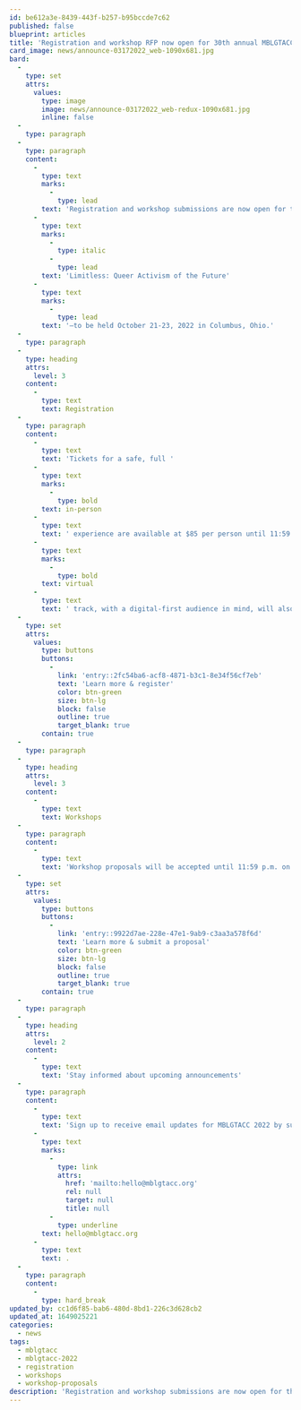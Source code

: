 ```yaml
---
id: be612a3e-8439-443f-b257-b95bccde7c62
published: false
blueprint: articles
title: 'Registration and workshop RFP now open for 30th annual MBLGTACC'
card_image: news/announce-03172022_web-1090x681.jpg
bard:
  -
    type: set
    attrs:
      values:
        type: image
        image: news/announce-03172022_web-redux-1090x681.jpg
        inline: false
  -
    type: paragraph
  -
    type: paragraph
    content:
      -
        type: text
        marks:
          -
            type: lead
        text: 'Registration and workshop submissions are now open for the 30th annual Midwest Bisexual Lesbian Gay Transgender Asexual College Conference—'
      -
        type: text
        marks:
          -
            type: italic
          -
            type: lead
        text: 'Limitless: Queer Activism of the Future'
      -
        type: text
        marks:
          -
            type: lead
        text: '—to be held October 21-23, 2022 in Columbus, Ohio.'
  -
    type: paragraph
  -
    type: heading
    attrs:
      level: 3
    content:
      -
        type: text
        text: Registration
  -
    type: paragraph
    content:
      -
        type: text
        text: 'Tickets for a safe, full '
      -
        type: text
        marks:
          -
            type: bold
        text: in-person
      -
        type: text
        text: ' experience are available at $85 per person until 11:59 p.m. ET on October 14, 2022. When purchasing tickets to attend in person, attendees will have an option to add a meal ticket for $10 to attend the lunch and learn program on Saturday, October 22. A dedicated '
      -
        type: text
        marks:
          -
            type: bold
        text: virtual
      -
        type: text
        text: ' track, with a digital-first audience in mind, will also be available for $20 per person through 11:59 p.m ET on October, 20, 2022. Attendees and advisors can find information on registration, hotels, transportation, parking, lodging, and more—including an attendee checklist—on the MBLGTACC website.'
  -
    type: set
    attrs:
      values:
        type: buttons
        buttons:
          -
            link: 'entry::2fc54ba6-acf8-4871-b3c1-8e34f56cf7eb'
            text: 'Learn more & register'
            color: btn-green
            size: btn-lg
            block: false
            outline: true
            target_blank: true
        contain: true
  -
    type: paragraph
  -
    type: heading
    attrs:
      level: 3
    content:
      -
        type: text
        text: Workshops
  -
    type: paragraph
    content:
      -
        type: text
        text: 'Workshop proposals will be accepted until 11:59 p.m. on May 13, 2022 and presenters will be notified of decisions by mid-July. Those leading approved workshops will receive complimentary conference registrations to MBLGTACC in October 2022. Do you have a workshop, or the rumblings of a workshop bouncing around in your mind that you think would add value to the MBLGTACC experience? Apply to present!'
  -
    type: set
    attrs:
      values:
        type: buttons
        buttons:
          -
            link: 'entry::9922d7ae-228e-47e1-9ab9-c3aa3a578f6d'
            text: 'Learn more & submit a proposal'
            color: btn-green
            size: btn-lg
            block: false
            outline: true
            target_blank: true
        contain: true
  -
    type: paragraph
  -
    type: heading
    attrs:
      level: 2
    content:
      -
        type: text
        text: 'Stay informed about upcoming announcements'
  -
    type: paragraph
    content:
      -
        type: text
        text: 'Sign up to receive email updates for MBLGTACC 2022 by submitting your email address using the form at the bottom of this announcement. Questions? Send us a message at '
      -
        type: text
        marks:
          -
            type: link
            attrs:
              href: 'mailto:hello@mblgtacc.org'
              rel: null
              target: null
              title: null
          -
            type: underline
        text: hello@mblgtacc.org
      -
        type: text
        text: .
  -
    type: paragraph
    content:
      -
        type: hard_break
updated_by: cc1d6f85-bab6-480d-8bd1-226c3d628cb2
updated_at: 1649025221
categories:
  - news
tags:
  - mblgtacc
  - mblgtacc-2022
  - registration
  - workshops
  - workshop-proposals
description: 'Registration and workshop submissions are now open for the 30th annual Midwest Bisexual Lesbian Gay Transgender Asexual College Conference, to be held October 21-23, 2022 in Columbus, Ohio. Tickets for a safe, full in-person experience are available at $85 per person until 11:59 p.m. ET on October 14, 2022.'
---
```

